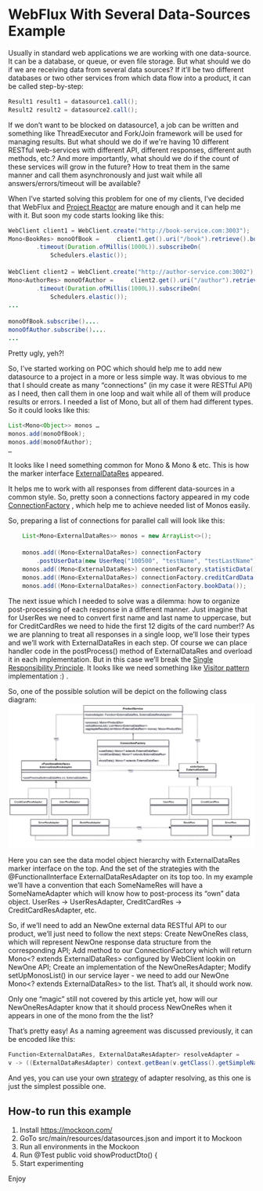 # WebFlux With Several Data-Sources Example

Usually in standard web applications we are working with one data-source. It can be a database, or queue, or even file storage. But what should we do if we are receiving data from several data sources? If it’ll be two different databases or two other services from which data flow into a product, it can be called step-by-step:
```java
Result1 result1 = datasource1.call();
Result2 result2 = datasource2.call();
```
If we don’t want to be blocked on datasource1, a job can be written and something like ThreadExecutor and Fork/Join framework will be used for managing results. But what should we do if we're having 10 different RESTful web-services with different API, different responses, different auth methods, etc.? And more importantly, what should we do if the count of these services will grow in the future? How to treat them in the same manner and call them asynchronously and just wait while all answers/errors/timeout will be available?

When I’ve started solving this problem for one of my clients, I’ve decided that WebFlux and [Project Reactor](https://projectreactor.io/) are mature enough and it can help me with it. But soon my code starts looking like this:
```java
WebClient client1 = WebClient.create("http://book-service.com:3003");
Mono<BookRes> monoOfBook =     client1.get().uri("/book").retrieve().bodyToMono(BookRes.class)
        .timeout(Duration.ofMillis(1000L)).subscribeOn(
            Schedulers.elastic());

WebClient client2 = WebClient.create("http://author-service.com:3002");
Mono<AuthorRes> monoOfAuthor =     client2.get().uri("/author").retrieve().bodyToMono(AuthorRes.class)
        .timeout(Duration.ofMillis(1000L)).subscribeOn(
            Schedulers.elastic());
...

monoOfBook.subscribe()....
monoOfAuthor.subscribe()....
...
```
Pretty ugly, yeh?!

So, I’ve started working on POC which should help me to add new datasource to a project in a more or less simple way. It was obvious to me that I should create as many “connections” (in my case it were RESTful API) as I need, then call them in one loop and wait while all of them will produce results or errors. I needed a list of Mono, but all of them had different types. So it could looks like this:
```java
List<Mono<Object>> monos …
monos.add(monoOfBook);
monos.add(monoOfAuthor);
…
```
It looks like I need something common for Mono<AuthorRes> & Mono<BookRes> & etc. This is how the marker interface [ExternalDataRes](https://github.com/viacheslavyakovenko/webflux-with-several-datasources/blob/main/src/main/java/com/wfwsds/model/ExternalDataRes.java) appeared.

It helps me to work with all responses from different data-sources in a common style. So, pretty soon a connections factory appeared in my code [ConnectionFactory](https://github.com/viacheslavyakovenko/webflux-with-several-datasources/blob/main/src/main/java/com/wfwsds/util/ConnectionFactory.java) , which help me to achieve needed list of Monos easily.

So, preparing a list of connections for parallel call will look like this:
```java
    List<Mono<ExternalDataRes>> monos = new ArrayList<>();

    monos.add((Mono<ExternalDataRes>) connectionFactory
        .postUserData(new UserReq("100500", "testName", "testLastName")));
    monos.add((Mono<ExternalDataRes>) connectionFactory.statisticData());
    monos.add((Mono<ExternalDataRes>) connectionFactory.creditCardData());
    monos.add((Mono<ExternalDataRes>) connectionFactory.bookData());
```
The next issue which I needed to solve was a dilemma: how to organize post-processing of each response in a different manner. Just imagine that for UserRes we need to convert first name and last name to uppercase, but for CreditCardRes we need to hide the first 12 digits of the card number!? As we are planning to treat all responses in a single loop, we’ll lose their types and we’ll work with ExternalDataRes in each step. Of course we can place handler code in the postProcess() method of ExternalDataRes and overload it in each implementation. But in this case we’ll break the [Single Responsibility Principle](https://en.wikipedia.org/wiki/Single-responsibility_principle). It looks like we need something like [Visitor pattern](https://en.wikipedia.org/wiki/Visitor_pattern) implementation :) .

So, one of the possible solution will be depict on the following class diagram:
![Class Diagram](img/class-diagram.png)

Here you can see the data model object hierarchy with ExternalDataRes marker interface on the top. And the set of the strategies with the @FunctionalInterface ExternalDataResAdapter on its top too. In my example we’ll have a convention that each SomeNameRes will have a SomeNameAdapter which will know how to post-process its “own” data object.
UserRes -> UserResAdapter, CreditCardRes -> CreditCardResAdapter, etc.

So, if we’ll need to add an NewOne external data RESTful API to our product, we’ll just need to follow the next steps:
Create NewOneRes class, which will represent NewOne response data structure from the corresponding API;
Add method to our ConnectionFactory which will return Mono<? extends ExternalDataRes> configured by WebClient lookin on NewOne API;
Create an implementation of the NewOneResAdapter;
Modify setUpMonosList() in our service layer - we need to add our NewOne Mono<? extends ExternalDataRes> to the list.
That’s all, it should work now.

Only one “magic” still not covered by this article yet, how will our NewOneResAdapter know that it should process NewOneRes when it appears in one of the mono from the the list?

That’s pretty easy! As a naming agreement was discussed previously, it can be encoded like this:
```java
Function<ExternalDataRes, ExternalDataResAdapter> resolveAdapter =
v -> ((ExternalDataResAdapter) context.getBean(v.getClass().getSimpleName() + “Adapter”));
```
And yes, you can use your own [strategy](https://en.wikipedia.org/wiki/Strategy_pattern) of adapter resolving, as this one is just the simplest possible one.


## How-to run this example
1. Install https://mockoon.com/
2. GoTo src/main/resources/datasources.json and import it to Mockoon
3. Run all environments in the Mockoon
4. Run   @Test
         public void showProductDto() {
5. Start experimenting

Enjoy